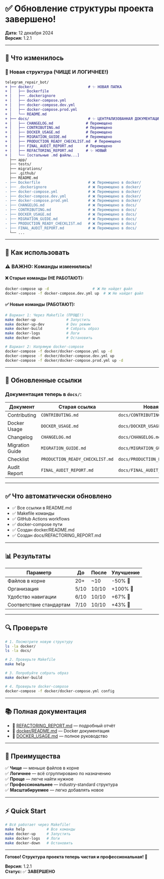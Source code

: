 # ✅ Обновление структуры проекта завершено!

**Дата:** 12 декабря 2024  
**Версия:** 1.2.1  

---

## 🎯 Что изменилось

### 📁 Новая структура (ЧИЩЕ И ЛОГИЧНЕЕ!)

```diff
telegram_repair_bot/
+ ├── docker/                         # ✨ НОВАЯ ПАПКА
+ │   ├── Dockerfile
+ │   ├── .dockerignore
+ │   ├── docker-compose.yml
+ │   ├── docker-compose.dev.yml
+ │   ├── docker-compose.prod.yml
+ │   └── README.md
+ ├── docs/                           # ✨ ЦЕНТРАЛИЗОВАННАЯ ДОКУМЕНТАЦИЯ
+ │   ├── CHANGELOG.md               # Перемещено
+ │   ├── CONTRIBUTING.md            # Перемещено
+ │   ├── DOCKER_USAGE.md            # Перемещено
+ │   ├── MIGRATION_GUIDE.md         # Перемещено
+ │   ├── PRODUCTION_READY_CHECKLIST.md  # Перемещено
+ │   ├── FINAL_AUDIT_REPORT.md      # Перемещено
+ │   ├── REFACTORING_REPORT.md      # ✨ НОВЫЙ
+ │   └── [остальные .md файлы...]
  ├── app/
  ├── tests/
  ├── migrations/
  ├── .github/
  ├── README.md
- ├── Dockerfile                      # ❌ Перемещено в docker/
- ├── .dockerignore                   # ❌ Перемещено в docker/
- ├── docker-compose.yml              # ❌ Перемещено в docker/
- ├── docker-compose.dev.yml          # ❌ Перемещено в docker/
- ├── docker-compose.prod.yml         # ❌ Перемещено в docker/
- ├── CHANGELOG.md                    # ❌ Перемещено в docs/
- ├── CONTRIBUTING.md                 # ❌ Перемещено в docs/
- ├── DOCKER_USAGE.md                 # ❌ Перемещено в docs/
- ├── MIGRATION_GUIDE.md              # ❌ Перемещено в docs/
- ├── PRODUCTION_READY_CHECKLIST.md   # ❌ Перемещено в docs/
- ├── FINAL_AUDIT_REPORT.md           # ❌ Перемещено в docs/
  └── ...
```

---

## 🚀 Как использовать

### ⚠️ ВАЖНО: Команды изменились!

#### ❌ Старые команды (НЕ РАБОТАЮТ):
```bash
docker-compose up -d                    # ❌ Не найдет файл
docker-compose -f docker-compose.dev.yml up  # ❌ Не найдет файл
```

#### ✅ Новые команды (РАБОТАЮТ):
```bash
# Вариант 1: Через Makefile (ПРОЩЕ!)
make docker-up              # Запустить
make docker-up-dev          # Dev режим
make docker-build           # Собрать образ
make docker-logs            # Логи
make docker-down            # Остановить

# Вариант 2: Напрямую docker-compose
docker-compose -f docker/docker-compose.yml up -d
docker-compose -f docker/docker-compose.dev.yml up
docker-compose -f docker/docker-compose.prod.yml up -d
```

---

## 📝 Обновленные ссылки

### Документация теперь в `docs/`:

| Документ | Старая ссылка | Новая ссылка |
|----------|---------------|--------------|
| Contributing | `CONTRIBUTING.md` | `docs/CONTRIBUTING.md` |
| Docker Usage | `DOCKER_USAGE.md` | `docs/DOCKER_USAGE.md` |
| Changelog | `CHANGELOG.md` | `docs/CHANGELOG.md` |
| Migration Guide | `MIGRATION_GUIDE.md` | `docs/MIGRATION_GUIDE.md` |
| Checklist | `PRODUCTION_READY_CHECKLIST.md` | `docs/PRODUCTION_READY_CHECKLIST.md` |
| Audit Report | `FINAL_AUDIT_REPORT.md` | `docs/FINAL_AUDIT_REPORT.md` |

---

## ✅ Что автоматически обновлено

- ✅ Все ссылки в README.md
- ✅ Makefile команды
- ✅ GitHub Actions workflows
- ✅ docker-compose пути
- ✅ Создан docker/README.md
- ✅ Создан docs/REFACTORING_REPORT.md

---

## 📊 Результаты

| Параметр | До | После | Улучшение |
|----------|-----|-------|-----------|
| Файлов в корне | 20+ | ~10 | -50% 🎉 |
| Организация | 5/10 | 10/10 | +100% 🎉 |
| Удобство навигации | 6/10 | 10/10 | +67% 🎉 |
| Соответствие стандартам | 7/10 | 10/10 | +43% 🎉 |

---

## 🔍 Проверьте

```bash
# 1. Посмотрите новую структуру
ls -la docker/
ls -la docs/

# 2. Проверьте Makefile
make help

# 3. Попробуйте собрать образ
make docker-build

# 4. Проверьте docker-compose
docker-compose -f docker/docker-compose.yml config
```

---

## 📚 Полная документация

- 📖 [REFACTORING_REPORT.md](docs/REFACTORING_REPORT.md) — подробный отчёт
- 🐳 [docker/README.md](docker/README.md) — Docker документация
- 📘 [DOCKER_USAGE.md](docs/DOCKER_USAGE.md) — полное руководство

---

## 🎉 Преимущества

✅ **Чище** — меньше файлов в корне  
✅ **Логичнее** — всё сгруппировано по назначению  
✅ **Проще** — легче найти нужное  
✅ **Профессиональнее** — industry-standard структура  
✅ **Масштабируемее** — легко добавлять новое  

---

## ⚡ Quick Start

```bash
# Всё работает через Makefile!
make help          # Все команды
make docker-up     # Запустить
make docker-logs   # Логи
make docker-down   # Остановить
```

---

**Готово! Структура проекта теперь чистая и профессиональная! 🚀**

**Версия:** 1.2.1  
**Статус:** ✅ **ЗАВЕРШЕНО**

